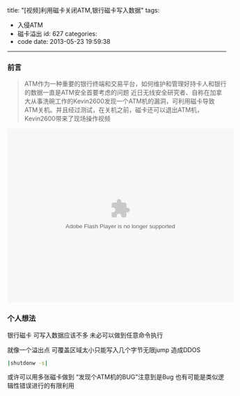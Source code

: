 title: "[视频]利用磁卡关闭ATM,银行磁卡写入数据"
tags:
  - 入侵ATM
  - 磁卡溢出
id: 627
categories:
  - code
date: 2013-05-23 19:59:38
---

### 前言
>ATM作为一种重要的银行终端和交易平台，如何维护和管理好持卡人和银行的数据一直是ATM安全首要考虑的问题
近日无线安全研究者、自称在加拿大从事洗碗工作的Kevin2600发现一个ATM机的漏洞，可利用磁卡导致ATM关机。并且经过测试，在关机之前，磁卡还可以退出ATM机，Kevin2600带来了现场操作视频

<!--more-->

<div style="text-align: center;"><object width="520" height="400" classid="clsid:d27cdb6e-ae6d-11cf-96b8-444553540000" codebase="http://download.macromedia.com/pub/shockwave/cabs/flash/swflash.cab#version=6,0,40,0" align="middle"><param name="src" value="http://player.youku.com/player.php/sid/XNTQ3ODcxOTIw/v.swf" /><param name="allowfullscreen" value="true" /><param name="quality" value="high" /><param name="allowscriptaccess" value="always" /><embed width="520" height="400" type="application/x-shockwave-flash" src="http://player.youku.com/player.php/sid/XNTQ3ODcxOTIw/v.swf" allowfullscreen="true" quality="high" allowscriptaccess="always" align="middle" /></object></div>


### 个人想法

银行磁卡 可写入数据应该不多 未必可以做到任意命令执行

就像一个溢出点 可覆盖区域太小只能写入几个字节无限jump 造成DDOS

```bash
|shutdonw -s|
```

或许可以用多张磁卡做到
“发现个ATM机的BUG”注意到是Bug 也有可能是类似逻辑性错误进行的有限利用